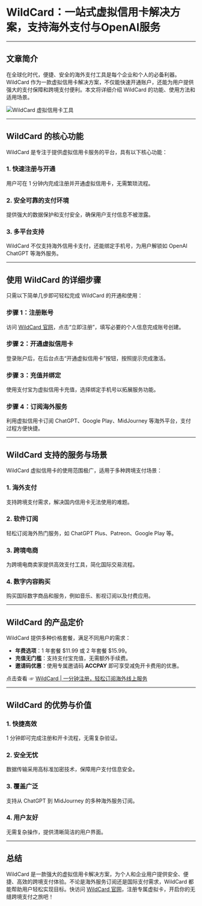 # WildCard：一站式虚拟信用卡解决方案，支持海外支付与OpenAI服务

---

## 文章简介

在全球化时代，便捷、安全的海外支付工具是每个企业和个人的必备利器。WildCard 作为一款虚拟信用卡解决方案，不仅能快速开通账户，还能为用户提供强大的支付保障和跨境支付便利。本文将详细介绍 WildCard 的功能、使用方法和适用场景。

![WildCard 虚拟信用卡工具](https://pic1.zhimg.com/80/v2-f224bba99d3191b77aee777b688dabde_1440w.png)

---

## WildCard 的核心功能

WildCard 是专注于提供虚拟信用卡服务的平台，具有以下核心功能：

### 1. 快速注册与开通
用户可在 1 分钟内完成注册并开通虚拟信用卡，无需繁琐流程。

### 2. 安全可靠的支付环境
提供强大的数据保护和支付安全，确保用户支付信息不被泄露。

### 3. 多平台支持
WildCard 不仅支持海外信用卡支付，还能绑定手机号，为用户解锁如 OpenAI ChatGPT 等海外服务。

---

## 使用 WildCard 的详细步骤

只需以下简单几步即可轻松完成 WildCard 的开通和使用：

### 步骤 1：注册账号
访问 [WildCard 官网](https://bit.ly/bewildcard)，点击“立即注册”，填写必要的个人信息完成账号创建。

### 步骤 2：开通虚拟信用卡
登录账户后，在后台点击“开通虚拟信用卡”按钮，按照提示完成激活。

### 步骤 3：充值并绑定
使用支付宝为虚拟信用卡充值，选择绑定手机号以拓展服务功能。

### 步骤 4：订阅海外服务
利用虚拟信用卡订阅 ChatGPT、Google Play、MidJourney 等海外平台，支付过程方便快捷。

---

## WildCard 支持的服务与场景

WildCard 虚拟信用卡的使用范围极广，适用于多种跨境支付场景：

### 1. 海外支付
支持跨境支付需求，解决国内信用卡无法使用的难题。

### 2. 软件订阅
轻松订阅海外热门服务，如 ChatGPT Plus、Patreon、Google Play 等。

### 3. 跨境电商
为跨境电商卖家提供高效支付工具，简化国际交易流程。

### 4. 数字内容购买
购买国际数字商品和服务，例如音乐、影视订阅以及付费应用。

---

## WildCard 的产品定价

WildCard 提供多种价格套餐，满足不同用户的需求：

- **年费选项**：1 年套餐 $11.99 或 2 年套餐 $15.99。
- **充值无门槛**：支持支付宝充值，无需额外手续费。
- **邀请码优惠**：使用专属邀请码 **ACCPAY** 即可享受减免开卡费用的优惠。

点击查看 ☞ [WildCard | 一分钟注册，轻松订阅海外线上服务](https://bit.ly/bewildcard)

---

## WildCard 的优势与价值

### 1. 快捷高效
1 分钟即可完成注册和开卡流程，无需复杂验证。

### 2. 安全无忧
数据传输采用高标准加密技术，保障用户支付信息安全。

### 3. 覆盖广泛
支持从 ChatGPT 到 MidJourney 的多种海外服务订阅。

### 4. 用户友好
无需复杂操作，提供清晰简洁的用户界面。

---

## 总结

WildCard 是一款强大的虚拟信用卡解决方案，为个人和企业用户提供安全、便捷、高效的跨境支付体验。不论是海外服务订阅还是国际支付需求，WildCard 都能帮助用户轻松实现目标。快访问 [WildCard 官网](https://bit.ly/bewildcard)，注册专属虚拟卡，开启你的无缝跨境支付之旅吧！

